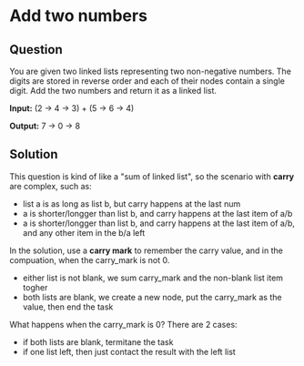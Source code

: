 # Add two numbers

## Question
You are given two linked lists representing two non-negative numbers. The digits are stored in reverse order and each of their nodes contain a single digit. Add the two numbers and return it as a linked list.

__Input:__ (2 -> 4 -> 3) + (5 -> 6 -> 4)

__Output:__ 7 -> 0 -> 8

## Solution

This question is kind of like a "sum of linked list", so the scenario with __carry__ are complex, such as:

* list a is as long as list b, but carry happens at the last num
* a is shorter/longger than list b, and carry happens at the last item of a/b
* a is shorter/longger than list b, and carry happens at the last item of a/b, and any other item in the b/a left

In the solution, use a __carry mark__ to remember the carry value, and in the compuation, when the carry_mark is not 0.

* either list is not blank, we sum carry_mark and the non-blank list item togher
* both lists are blank, we create a new node, put the carry_mark as the value, then end the task

What happens when the carry_mark is 0? There are 2 cases:

* if both lists are blank, termitane the task
* if one list left, then just contact the result with the left list